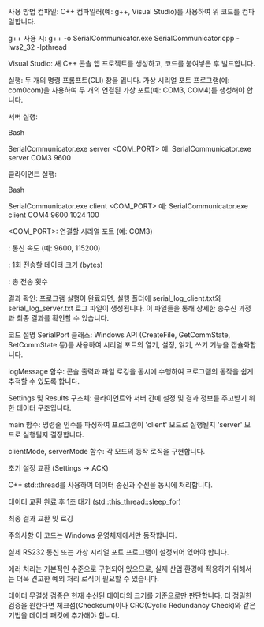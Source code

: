 사용 방법
컴파일:
C++ 컴파일러(예: g++, Visual Studio)를 사용하여 위 코드를 컴파일합니다.

g++ 사용 시: g++ -o SerialCommunicator.exe SerialCommunicator.cpp -lws2_32 -lpthread

Visual Studio: 새 C++ 콘솔 앱 프로젝트를 생성하고, 코드를 붙여넣은 후 빌드합니다.

실행:
두 개의 명령 프롬프트(CLI) 창을 엽니다. 가상 시리얼 포트 프로그램(예: com0com)을 사용하여 두 개의 연결된 가상 포트(예: COM3, COM4)를 생성해야 합니다.

서버 실행:

Bash

SerialCommunicator.exe server <COM_PORT> <BAUDRATE>
예: SerialCommunicator.exe server COM3 9600

클라이언트 실행:

Bash

SerialCommunicator.exe client <COM_PORT> <BAUDRATE> <DATASIZE> <NUM>
예: SerialCommunicator.exe client COM4 9600 1024 100

<COM_PORT>: 연결할 시리얼 포트 (예: COM3)

<BAUDRATE>: 통신 속도 (예: 9600, 115200)

<DATASIZE>: 1회 전송할 데이터 크기 (bytes)

<NUM>: 총 전송 횟수

결과 확인:
프로그램 실행이 완료되면, 실행 폴더에 serial_log_client.txt와 serial_log_server.txt 로그 파일이 생성됩니다. 이 파일들을 통해 상세한 송수신 과정과 최종 결과를 확인할 수 있습니다.

코드 설명
SerialPort 클래스: Windows API (CreateFile, GetCommState, SetCommState 등)를 사용하여 시리얼 포트의 열기, 설정, 읽기, 쓰기 기능을 캡슐화합니다.

logMessage 함수: 콘솔 출력과 파일 로깅을 동시에 수행하여 프로그램의 동작을 쉽게 추적할 수 있도록 합니다.

Settings 및 Results 구조체: 클라이언트와 서버 간에 설정 및 결과 정보를 주고받기 위한 데이터 구조입니다.

main 함수: 명령줄 인수를 파싱하여 프로그램이 'client' 모드로 실행될지 'server' 모드로 실행될지 결정합니다.

clientMode, serverMode 함수: 각 모드의 동작 로직을 구현합니다.

초기 설정 교환 (Settings -> ACK)

C++ std::thread를 사용하여 데이터 송신과 수신을 동시에 처리합니다.

데이터 교환 완료 후 1초 대기 (std::this_thread::sleep_for)

최종 결과 교환 및 로깅

주의사항
이 코드는 Windows 운영체제에서만 동작합니다.

실제 RS232 통신 또는 가상 시리얼 포트 프로그램이 설정되어 있어야 합니다.

에러 처리는 기본적인 수준으로 구현되어 있으므로, 실제 산업 환경에 적용하기 위해서는 더욱 견고한 예외 처리 로직이 필요할 수 있습니다.

데이터 무결성 검증은 현재 수신된 데이터의 크기를 기준으로만 판단합니다. 더 정밀한 검증을 원한다면 체크섬(Checksum)이나 CRC(Cyclic Redundancy Check)와 같은 기법을 데이터 패킷에 추가해야 합니다.